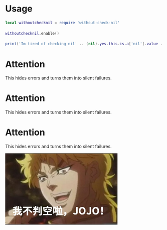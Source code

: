 # Usage
```lua
local withoutchecknil = require 'without-check-nil'

withoutchecknil.enable()

print('Im tired of checking nil' .. (nil).yes.this.is.a['nil'].value .. '!!!') --> Im tired of checking nil!!!
```

# Attention
This hides errors and turns them into silent failures.

# Attention
This hides errors and turns them into silent failures.

# Attention
This hides errors and turns them into silent failures.

![jojo](jojo.jpg)

